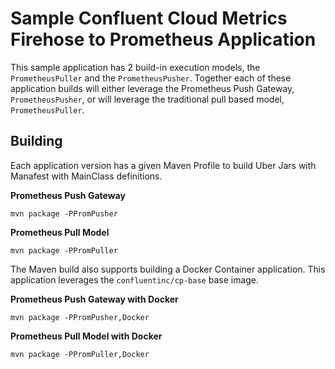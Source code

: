 # Sample Confluent Cloud Metrics Firehose to Prometheus Application

This sample application has 2 build-in execution models, the `PrometheusPuller` and the `PrometheusPusher`.
Together each of these application builds will either leverage the Prometheus Push Gateway, `PrometheusPusher`,
or will leverage the traditional pull based model, `PrometheusPuller`.

## Building

Each application version has a given Maven Profile to build Uber Jars with Manafest with MainClass definitions.

**Prometheus Push Gateway**

```
mvn package -PPromPusher
```

**Prometheus Pull Model**

```
mvn package -PPromPuller
```

The Maven build also supports building a Docker Container application.
This application leverages the `confluentinc/cp-base` base image.

**Prometheus Push Gateway with Docker**

```
mvn package -PPromPusher,Docker
```

**Prometheus Pull Model with Docker**

```
mvn package -PPromPuller,Docker
```